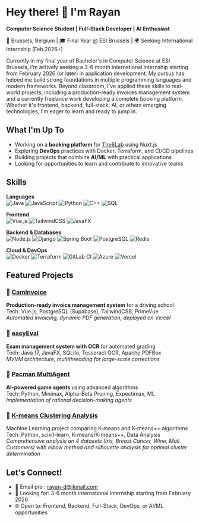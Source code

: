 # Hey there! 👋 I'm Rayan

**Computer Science Student | Full-Stack Developer | AI Enthusiast**

📍 Brussels, Belgium | 🎓 Final Year @ ESI Brussels | 🌍 Seeking International Internship (Feb 2026+)

Currently in my final year of Bachelor's in Computer Science at ESI Brussels, I'm actively seeking a 3-6 month international internship starting from February 2026 (or later) in application development. My cursus has helped me build strong foundations in multiple programming languages and modern frameworks. Beyond classroom, I've applied these skills to real-world projects, including a production-ready invoices management system and a currently freelance work developing a complete booking platform. Whether it's frontend, backend, full-stack, AI, or others emerging technologies, I'm eager to learn and ready to jump in.

## What I'm Up To

- Working on a **booking platform** for [The6Lab](https://www.instagram.com/the6lab.be/) using Nuxt.js
- Exploring **DevOps** practices with Docker, Terraform, and CI/CD pipelines
- Building projects that combine **AI/ML** with practical applications
- Looking for opportunities to learn and contribute to innovative teams

## Skills

**Languages**  
![Java](https://img.shields.io/badge/-Java-007396?style=flat-square&logo=java&logoColor=white)
![JavaScript](https://img.shields.io/badge/-JavaScript-F7DF1E?style=flat-square&logo=javascript&logoColor=black)
![Python](https://img.shields.io/badge/-Python-3776AB?style=flat-square&logo=python&logoColor=white)
![C++](https://img.shields.io/badge/-C++-00599C?style=flat-square&logo=cplusplus&logoColor=white)
![SQL](https://img.shields.io/badge/-SQL-4479A1?style=flat-square&logo=postgresql&logoColor=white)

**Frontend**  
![Vue.js](https://img.shields.io/badge/-Vue.js-4FC08D?style=flat-square&logo=vuedotjs&logoColor=white)
![TailwindCSS](https://img.shields.io/badge/-Tailwind-06B6D4?style=flat-square&logo=tailwindcss&logoColor=white)
![JavaFX](https://img.shields.io/badge/-JavaFX-007396?style=flat-square&logo=java&logoColor=white)

**Backend & Databases**  
![Node.js](https://img.shields.io/badge/-Node.js-339933?style=flat-square&logo=nodedotjs&logoColor=white)
![Django](https://img.shields.io/badge/-Django-092E20?style=flat-square&logo=django&logoColor=white)
![Spring Boot](https://img.shields.io/badge/-Spring%20Boot-6DB33F?style=flat-square&logo=springboot&logoColor=white)
![PostgreSQL](https://img.shields.io/badge/-PostgreSQL-4169E1?style=flat-square&logo=postgresql&logoColor=white)
![Redis](https://img.shields.io/badge/-Redis-DC382D?style=flat-square&logo=redis&logoColor=white)

**Cloud & DevOps**  
![Docker](https://img.shields.io/badge/-Docker-2496ED?style=flat-square&logo=docker&logoColor=white)
![Terraform](https://img.shields.io/badge/-Terraform-7B42BC?style=flat-square&logo=terraform&logoColor=white)
![GitLab CI](https://img.shields.io/badge/-GitLab%20CI-FC6D26?style=flat-square&logo=gitlab&logoColor=white)
![Azure](https://img.shields.io/badge/-Azure-0078D4?style=flat-square&logo=microsoftazure&logoColor=white)
![Vercel](https://img.shields.io/badge/-Vercel-000000?style=flat-square&logo=vercel&logoColor=white)

## Featured Projects

### 🧾 [CamInvoice](https://caminvoice.vercel.app/)
**Production-ready invoice management system** for a driving school  
Tech: Vue.js, PostgreSQL (Supabase), TailwindCSS, PrimeVue  
*Automated invoicing, dynamic PDF generation, deployed on Vercel*

### 📝 [easyEval](https://github.com/retiredRizzler/easyEval)
**Exam management system with OCR** for automated grading  
Tech: Java 17, JavaFX, SQLite, Tesseract OCR, Apache PDFBox  
*MVVM architecture, multithreading for large-scale corrections*

### 🤖 [Pacman MultiAgent](https://github.com/retiredRizzler/MachineLearning-Lab/tree/master/labo1)
**AI-powered game agents** using advanced algorithms  
Tech: Python, Minimax, Alpha-Beta Pruning, Expectimax, ML  
*Implementation of rational decision-making agents*

### 🧠 [K-means Clustering Analysis](https://github.com/retiredRizzler/MachineLearning-Lab/tree/master/labo2)
Machine Learning project comparing K-means and K-means++ algorithms
Tech: Python, scikit-learn, K-means/K-means++, Data Analysis 
*Comprehensive analysis on 4 datasets (Iris, Breast Cancer, Wine, Mall Customers) 
with elbow method and silhouette analysis for optimal cluster determination*

## Let's Connect!

- 📧 Email pro : rayan-d@ikmail.com
- 💼 Looking for: 3-6 month international internship starting from February 2026
- 🌐 Open to: Frontend, Backend, Full-Stack, DevOps, or AI/ML opportunities
